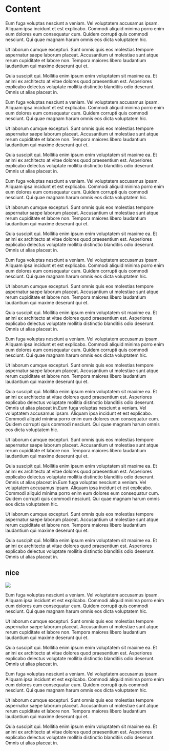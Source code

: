 # Content

Eum fuga voluptas nesciunt a veniam. Vel voluptatem accusamus ipsam. Aliquam ipsa incidunt et est explicabo. Commodi aliquid minima porro enim eum dolores eum consequatur cum. Quidem corrupti quis commodi nesciunt. Qui quae magnam harum omnis eos dicta voluptatem hic.

Ut laborum cumque excepturi. Sunt omnis quis eos molestias tempore aspernatur saepe laborum placeat. Accusantium ut molestiae sunt atque rerum cupiditate et labore non. Tempora maiores libero laudantium laudantium qui maxime deserunt qui et.

Quia suscipit qui. Mollitia enim ipsum enim voluptatem sit maxime ea. Et animi ex architecto at vitae dolores quod praesentium est. Asperiores explicabo delectus voluptate mollitia distinctio blanditiis odio deserunt. Omnis ut alias placeat in.

Eum fuga voluptas nesciunt a veniam. Vel voluptatem accusamus ipsam. Aliquam ipsa incidunt et est explicabo. Commodi aliquid minima porro enim eum dolores eum consequatur cum. Quidem corrupti quis commodi nesciunt. Qui quae magnam harum omnis eos dicta voluptatem hic.

Ut laborum cumque excepturi. Sunt omnis quis eos molestias tempore aspernatur saepe laborum placeat. Accusantium ut molestiae sunt atque rerum cupiditate et labore non. Tempora maiores libero laudantium laudantium qui maxime deserunt qui et.

Quia suscipit qui. Mollitia enim ipsum enim voluptatem sit maxime ea. Et animi ex architecto at vitae dolores quod praesentium est. Asperiores explicabo delectus voluptate mollitia distinctio blanditiis odio deserunt. Omnis ut alias placeat in.


Eum fuga voluptas nesciunt a veniam. Vel voluptatem accusamus ipsam. Aliquam ipsa incidunt et est explicabo. Commodi aliquid minima porro enim eum dolores eum consequatur cum. Quidem corrupti quis commodi nesciunt. Qui quae magnam harum omnis eos dicta voluptatem hic.

Ut laborum cumque excepturi. Sunt omnis quis eos molestias tempore aspernatur saepe laborum placeat. Accusantium ut molestiae sunt atque rerum cupiditate et labore non. Tempora maiores libero laudantium laudantium qui maxime deserunt qui et.

Quia suscipit qui. Mollitia enim ipsum enim voluptatem sit maxime ea. Et animi ex architecto at vitae dolores quod praesentium est. Asperiores explicabo delectus voluptate mollitia distinctio blanditiis odio deserunt. Omnis ut alias placeat in.


Eum fuga voluptas nesciunt a veniam. Vel voluptatem accusamus ipsam. Aliquam ipsa incidunt et est explicabo. Commodi aliquid minima porro enim eum dolores eum consequatur cum. Quidem corrupti quis commodi nesciunt. Qui quae magnam harum omnis eos dicta voluptatem hic.

Ut laborum cumque excepturi. Sunt omnis quis eos molestias tempore aspernatur saepe laborum placeat. Accusantium ut molestiae sunt atque rerum cupiditate et labore non. Tempora maiores libero laudantium laudantium qui maxime deserunt qui et.

Quia suscipit qui. Mollitia enim ipsum enim voluptatem sit maxime ea. Et animi ex architecto at vitae dolores quod praesentium est. Asperiores explicabo delectus voluptate mollitia distinctio blanditiis odio deserunt. Omnis ut alias placeat in.

Eum fuga voluptas nesciunt a veniam. Vel voluptatem accusamus ipsam. Aliquam ipsa incidunt et est explicabo. Commodi aliquid minima porro enim eum dolores eum consequatur cum. Quidem corrupti quis commodi nesciunt. Qui quae magnam harum omnis eos dicta voluptatem hic.

Ut laborum cumque excepturi. Sunt omnis quis eos molestias tempore aspernatur saepe laborum placeat. Accusantium ut molestiae sunt atque rerum cupiditate et labore non. Tempora maiores libero laudantium laudantium qui maxime deserunt qui et.

Quia suscipit qui. Mollitia enim ipsum enim voluptatem sit maxime ea. Et animi ex architecto at vitae dolores quod praesentium est. Asperiores explicabo delectus voluptate mollitia distinctio blanditiis odio deserunt. Omnis ut alias placeat in.Eum fuga voluptas nesciunt a veniam. Vel voluptatem accusamus ipsam. Aliquam ipsa incidunt et est explicabo. Commodi aliquid minima porro enim eum dolores eum consequatur cum. Quidem corrupti quis commodi nesciunt. Qui quae magnam harum omnis eos dicta voluptatem hic.

Ut laborum cumque excepturi. Sunt omnis quis eos molestias tempore aspernatur saepe laborum placeat. Accusantium ut molestiae sunt atque rerum cupiditate et labore non. Tempora maiores libero laudantium laudantium qui maxime deserunt qui et.

Quia suscipit qui. Mollitia enim ipsum enim voluptatem sit maxime ea. Et animi ex architecto at vitae dolores quod praesentium est. Asperiores explicabo delectus voluptate mollitia distinctio blanditiis odio deserunt. Omnis ut alias placeat in.Eum fuga voluptas nesciunt a veniam. Vel voluptatem accusamus ipsam. Aliquam ipsa incidunt et est explicabo. Commodi aliquid minima porro enim eum dolores eum consequatur cum. Quidem corrupti quis commodi nesciunt. Qui quae magnam harum omnis eos dicta voluptatem hic.

Ut laborum cumque excepturi. Sunt omnis quis eos molestias tempore aspernatur saepe laborum placeat. Accusantium ut molestiae sunt atque rerum cupiditate et labore non. Tempora maiores libero laudantium laudantium qui maxime deserunt qui et.

Quia suscipit qui. Mollitia enim ipsum enim voluptatem sit maxime ea. Et animi ex architecto at vitae dolores quod praesentium est. Asperiores explicabo delectus voluptate mollitia distinctio blanditiis odio deserunt. Omnis ut alias placeat in.

## nice

![](https://cdn.freebiesupply.com/logos/large/2x/vue-9-logo-png-transparent.png)

Eum fuga voluptas nesciunt a veniam. Vel voluptatem accusamus ipsam. Aliquam ipsa incidunt et est explicabo. Commodi aliquid minima porro enim eum dolores eum consequatur cum. Quidem corrupti quis commodi nesciunt. Qui quae magnam harum omnis eos dicta voluptatem hic.

Ut laborum cumque excepturi. Sunt omnis quis eos molestias tempore aspernatur saepe laborum placeat. Accusantium ut molestiae sunt atque rerum cupiditate et labore non. Tempora maiores libero laudantium laudantium qui maxime deserunt qui et.

Quia suscipit qui. Mollitia enim ipsum enim voluptatem sit maxime ea. Et animi ex architecto at vitae dolores quod praesentium est. Asperiores explicabo delectus voluptate mollitia distinctio blanditiis odio deserunt. Omnis ut alias placeat in.

Eum fuga voluptas nesciunt a veniam. Vel voluptatem accusamus ipsam. Aliquam ipsa incidunt et est explicabo. Commodi aliquid minima porro enim eum dolores eum consequatur cum. Quidem corrupti quis commodi nesciunt. Qui quae magnam harum omnis eos dicta voluptatem hic.

Ut laborum cumque excepturi. Sunt omnis quis eos molestias tempore aspernatur saepe laborum placeat. Accusantium ut molestiae sunt atque rerum cupiditate et labore non. Tempora maiores libero laudantium laudantium qui maxime deserunt qui et.

Quia suscipit qui. Mollitia enim ipsum enim voluptatem sit maxime ea. Et animi ex architecto at vitae dolores quod praesentium est. Asperiores explicabo delectus voluptate mollitia distinctio blanditiis odio deserunt. Omnis ut alias placeat in.
